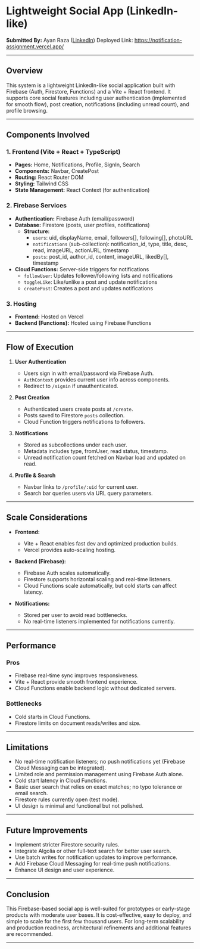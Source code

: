 # Lightweight Social App (LinkedIn-like)  

**Submitted By:** Ayan Raza ([LinkedIn](https://www.linkedin.com/in/ayan-raza/))
Deployed Link: https://notification-assignment.vercel.app/

---

## Overview  
This system is a lightweight LinkedIn-like social application built with Firebase (Auth, Firestore, Functions) and a Vite + React frontend. It supports core social features including user authentication (implemented for smooth flow), post creation, notifications (including unread count), and profile browsing.

---

## Components Involved

### 1. Frontend (Vite + React + TypeScript)  
- **Pages:** Home, Notifications, Profile, SignIn, Search  
- **Components:** Navbar, CreatePost  
- **Routing:** React Router DOM  
- **Styling:** Tailwind CSS  
- **State Management:** React Context (for authentication)  

### 2. Firebase Services  
- **Authentication:** Firebase Auth (email/password)  
- **Database:** Firestore (posts, user profiles, notifications)  
  - **Structure:**  
    - `users`: uid, displayName, email, followers[], following[], photoURL  
    - `notifications` (sub-collection): notification_id, type, title, desc, read, imageURL, actionURL, timestamp  
    - `posts`: post_id, author_id, content, imageURL, likedBy[], timestamp  
- **Cloud Functions:** Server-side triggers for notifications  
  - `followUser`: Updates follower/following lists and notifications  
  - `toggleLike`: Like/unlike a post and update notifications  
  - `createPost`: Creates a post and updates notifications  

### 3. Hosting  
- **Frontend:** Hosted on Vercel  
- **Backend (Functions):** Hosted using Firebase Functions  

---

## Flow of Execution

1. **User Authentication**  
   - Users sign in with email/password via Firebase Auth.  
   - `AuthContext` provides current user info across components.  
   - Redirect to `/signin` if unauthenticated.

2. **Post Creation**  
   - Authenticated users create posts at `/create`.  
   - Posts saved to Firestore `posts` collection.  
   - Cloud Function triggers notifications to followers.

3. **Notifications**  
   - Stored as subcollections under each user.  
   - Metadata includes type, fromUser, read status, timestamp.  
   - Unread notification count fetched on Navbar load and updated on read.

4. **Profile & Search**  
   - Navbar links to `/profile/:uid` for current user.  
   - Search bar queries users via URL query parameters.

---

## Scale Considerations

- **Frontend:**  
  - Vite + React enables fast dev and optimized production builds.  
  - Vercel provides auto-scaling hosting.

- **Backend (Firebase):**  
  - Firebase Auth scales automatically.  
  - Firestore supports horizontal scaling and real-time listeners.  
  - Cloud Functions scale automatically, but cold starts can affect latency.

- **Notifications:**  
  - Stored per user to avoid read bottlenecks.  
  - No real-time listeners implemented for notifications currently.

---

## Performance

### Pros  
- Firebase real-time sync improves responsiveness.  
- Vite + React provide smooth frontend experience.  
- Cloud Functions enable backend logic without dedicated servers.

### Bottlenecks  
- Cold starts in Cloud Functions.  
- Firestore limits on document reads/writes and size.

---

## Limitations

- No real-time notification listeners; no push notifications yet (Firebase Cloud Messaging can be integrated).  
- Limited role and permission management using Firebase Auth alone.  
- Cold start latency in Cloud Functions.  
- Basic user search that relies on exact matches; no typo tolerance or email search.  
- Firestore rules currently open (test mode).  
- UI design is minimal and functional but not polished.

---

## Future Improvements

- Implement stricter Firestore security rules.  
- Integrate Algolia or other full-text search for better user search.  
- Use batch writes for notification updates to improve performance.  
- Add Firebase Cloud Messaging for real-time push notifications.  
- Enhance UI design and user experience.

---

## Conclusion

This Firebase-based social app is well-suited for prototypes or early-stage products with moderate user bases. It is cost-effective, easy to deploy, and simple to scale for the first few thousand users. For long-term scalability and production readiness, architectural refinements and additional features are recommended.

---

